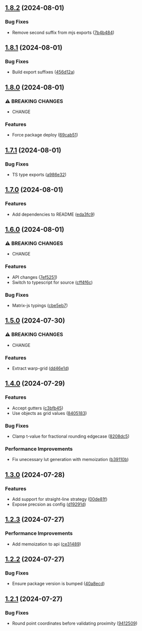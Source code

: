 ## [1.8.2](https://github.com/undistraction/coons-patch/compare/v1.8.1...v1.8.2) (2024-08-01)

### Bug Fixes

* Remove second suffix from mjs exports ([7b4b484](https://github.com/undistraction/coons-patch/commit/7b4b484c80b1dddf2c93387d9dd43bd056524aa2))

## [1.8.1](https://github.com/undistraction/coons-patch/compare/v1.8.0...v1.8.1) (2024-08-01)

### Bug Fixes

- Build export suffixes ([456d12a](https://github.com/undistraction/coons-patch/commit/456d12a6170ce8028321c14eb10d15859af6d877))

## [1.8.0](https://github.com/undistraction/coons-patch/compare/v1.7.1...v1.8.0) (2024-08-01)

### ⚠ BREAKING CHANGES

- CHANGE

### Features

- Force package deploy ([69cab51](https://github.com/undistraction/coons-patch/commit/69cab51747200c6cf607a00cd4840f8a5fd00c3a))

## [1.7.1](https://github.com/undistraction/coons-patch/compare/v1.7.0...v1.7.1) (2024-08-01)

### Bug Fixes

- TS type exports ([a986e32](https://github.com/undistraction/coons-patch/commit/a986e32521ce8c2591aab97831bdfde1175cc3c1))

## [1.7.0](https://github.com/undistraction/coons-patch/compare/v1.6.0...v1.7.0) (2024-08-01)

### Features

- Add dependencies to README ([eda3fc9](https://github.com/undistraction/coons-patch/commit/eda3fc99ecce6a3dcf835f2ae3efd5a750d9ac23))

## [1.6.0](https://github.com/undistraction/coons-patch/compare/v1.5.0...v1.6.0) (2024-08-01)

### ⚠ BREAKING CHANGES

- CHANGE

### Features

- API changes ([7ef5251](https://github.com/undistraction/coons-patch/commit/7ef52511b1bf83efdf1b5e9ccc13be8ac9e0c4ea))
- Switch to typescript for source ([cff4f6c](https://github.com/undistraction/coons-patch/commit/cff4f6c5e3a5972cd8585ee79daab444c29a9a87))

### Bug Fixes

- Matrix-js typings ([cbe5eb7](https://github.com/undistraction/coons-patch/commit/cbe5eb7c4703d0b62f87f654b7f6d3ece1cf9a6f))

## [1.5.0](https://github.com/undistraction/coons-patch/compare/v1.4.0...v1.5.0) (2024-07-30)

### ⚠ BREAKING CHANGES

- CHANGE

### Features

- Extract warp-grid ([dd46e1d](https://github.com/undistraction/coons-patch/commit/dd46e1da2f08df7afd704a1383332276f635803a))

## [1.4.0](https://github.com/undistraction/coons-patch/compare/v1.3.0...v1.4.0) (2024-07-29)

### Features

- Accept gutters ([c3bfb45](https://github.com/undistraction/coons-patch/commit/c3bfb45e5655d81d56c32b68c5ca2e278b21e7ef))
- Use objects as grid values ([8405183](https://github.com/undistraction/coons-patch/commit/8405183ab8b0c4cd0751dddfbc0748ec27c5e459))

### Bug Fixes

- Clamp t-value for fractional rounding edgecase ([8208dc5](https://github.com/undistraction/coons-patch/commit/8208dc5fda4d49f64a07a72154ef09e7b8db9c07))

### Performance Improvements

- Fix unecessary lut generation with memoization ([b39110b](https://github.com/undistraction/coons-patch/commit/b39110be3c5896d211208324fa48697b92e3410a))

## [1.3.0](https://github.com/undistraction/coons-patch/compare/v1.2.3...v1.3.0) (2024-07-28)

### Features

- Add support for straight-line strategy ([00de81f](https://github.com/undistraction/coons-patch/commit/00de81f0edc183c51840bc57934f259e00e4dbdf))
- Expose precsion as config ([d19291d](https://github.com/undistraction/coons-patch/commit/d19291d5cc2f1455cb7f5c5a0af1d6d734f38934))

## [1.2.3](https://github.com/undistraction/coons-patch/compare/v1.2.2...v1.2.3) (2024-07-27)

### Performance Improvements

- Add memoization to api ([ce31489](https://github.com/undistraction/coons-patch/commit/ce314899a45193d0792ec2d54c2b8b73dcd4f29d))

## [1.2.2](https://github.com/undistraction/coons-patch/compare/v1.2.1...v1.2.2) (2024-07-27)

### Bug Fixes

- Ensure package version is bumped ([40a8ecd](https://github.com/undistraction/coons-patch/commit/40a8ecdac3e435600a20b13d77ba28f77edf9d16))

## [1.2.1](https://github.com/undistraction/coons-patch/compare/v1.2.0...v1.2.1) (2024-07-27)

### Bug Fixes

- Round point coordinates before validating proximity ([9412509](https://github.com/undistraction/coons-patch/commit/9412509c42e1059255f261a27bfa64b7d228ae96))
